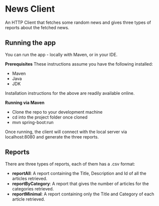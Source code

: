 # News Client

An HTTP Client that fetches some random news and gives three types of reports about the fetched news.

## Running the app
You can run the app - locally with Maven, or in your IDE.

**Prerequisites**
These instructions assume you have the following installed:
- Maven
- Java
- JDK

Installation instructions for the above are readily available online.

**Running via Maven**

- Clone the repo to your development machine
- cd into the project folder once cloned
- mvn spring-boot:run

Once running, the client will connect with the local server via localhost:8080 and generate the three reports.

## Reports
There are three types of reports, each of them has a .csv format:
- **reportAll**: A report containing the Title, Description and Id of all the articles retrieved.
- **reportByCategory**: A report that gives the number of articles for the categories retrieved.
- **reportMinimal**: A report containing only the Title and Category of each article retrieved.